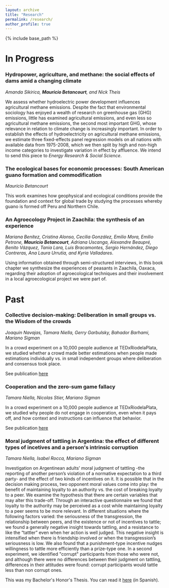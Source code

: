 ```yaml
---
layout: archive
title: "Research"
permalink: /research/
author_profile: true
---
```


{% include base_path %}

In Progress
======
### Hydropower, agriculture, and methane: the social effects of dams amid a changing climate
<i>Amanda Sikirica, <b>Mauricio Betancourt</b>, and Nick Theis </i> 

We assess whether hydroelectric power development influences agricultural methane emissions. Despite the fact that environmental sociology has enjoyed a wealth of research on greenhouse gas (GHG) emissions, little has examined agricultural emissions, and even less so agricultural methane emissions, the second most important GHG, whose relevance in relation to climate change is increasingly important. In order to establish the effects of hydroelectricity on agricultural methane emissions, we estimate three fixed-effects panel regression models on all nations with available data from 1975-2008, which we then split by high and non-high income categories to investigate variation in effect by affluence. We intend to send this piece to _Energy Research & Social Science_.

### The ecological bases for economic processes: South American guano formation and commodification
<i>Mauricio Betancourt </i>

This work examines how geophysical and ecological conditions provide the foundation and context for global trade by studying the processes whereby guano is formed off Peru and Northern Chile.

### An Agroecology Project in Zaachila: the synthesis of an experience  
<i>Mariana Benítez, Cristina Alonso, Cecilia González, Emilio Mora, Emilio Petrone, <b>Mauricio Betancourt</b>, Adriana Uscanga, Alexandre Beaupré, Benito Vázquez, Tania Lara, Luis Bracamontes, Sergio Hernández, Diego Contreras, Ana Laura Urrutia, and Kyria Valladares</i>.

Using information obtained through semi-structured interviews, in this book chapter we synthesize the experiences of peasants in Zaachila, Oaxaca, regarding their adoption of agroecological techniques and their involvement in a local agroecological project we were part of. 

Past
======

### Collective decision-making: Deliberation in small groups vs. the Wisdom of the crowds
<i>Joaquin Navajas, Tamara Niella, Gerry Garbulsky, Bahador Barhami, Mariano Sigman </i>

In a crowd experiment on a 10,000 people audience at TEDxRiodelaPlata, we studied whether a crowd made better estimations when people made estimations 
individually vs. in small independent groups where deliberation and consensus took place. 

See publication [here](https://www.nature.com/articles/s41562-017-0273-4)

### Cooperation and the zero-sum game fallacy 
<i>Tamara Niella, Nicolas Stier, Mariano Sigman</i>

In a crowd experiment on a 10,000 people audience at TEDxRiodelaPlata, we studied why people do not engage in cooperation, even when it pays off, and how context and instructions can influence that behavior. 

See publication [here](https://journals.plos.org/plosone/article?id=10.1371/journal.pone.0147125)

### Moral judgment of tattling in Argentina: the effect of different types of incetives and a person's intrinsic corruption
<i>Tamara Niella, Isabel Rocca, Mariano Sigman</i> 

Investigation on Argentinean adults’ moral judgment of tattling -the reporting of another person’s violation of a normative expectation to a third party- and the effect of two kinds of incentives on it. It is possible that in the decision making process, two opponent moral values come into play: the benefit of maintaining loyalty to an authority vs. the cost of breaking loyalty to a peer. We examine the hypothesis that there are certain variables that may alter this trade-off. Through an interactive questionnaire we found that loyalty to the authority may be perceived as a cost while maintaining loyalty to a peer seems to be more relevant. In different situations where the following factors varied: the seriousness of the transgression, the relationship between peers, and the existence or not of incentives to tattle; we found a generally negative insight towards tattling, and a resistance to like the “tattler” even when her action is well judged. This negative insight is intensified when there is friendship involved or when the transgression’s seriousness is low. We also found that a punishment-type incentive nudges willingness to tattle more efficiently than a prize-type one. In a second experiment, we identified "corrupt" participants from those who were not, and although there were no differences between their judgment on tattling, differences in their attitudes were found: corrupt participants would tattle less than non corrupt ones.

This was my Bachelor's Honor's Thesis. You can read it [here](https://repositorio.utdt.edu/handle/utdt/2325) (in Spanish).

